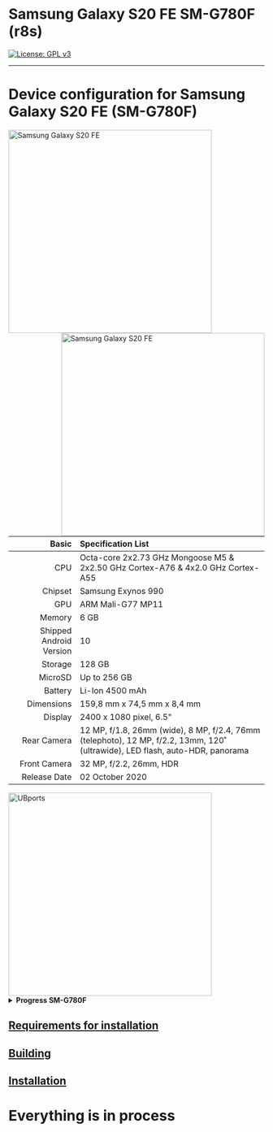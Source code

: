 # Samsung Galaxy S20 FE SM-G780F (r8s)
[![License: GPL v3](https://img.shields.io/badge/License-GPLv3-blue.svg)](https://www.gnu.org/licenses/gpl-3.0)

______________________

# Device configuration for Samsung Galaxy S20 FE (SM-G780F)

<img src="https://github.com/Sota4Ever/Mu-Silicium/raw/main/Resources/Pictures/Samsung-Galaxy-S20-FE.png" alt="Samsung Galaxy S20 FE" width="400" align="left">
<img src="Screenshots/Samsung-Galaxy-S20-FE.png" alt="Samsung Galaxy S20 FE" width="400" align="right">

Basic   | Specification List
-------:|:-------------------------
CPU     | Octa-core 2x2.73 GHz Mongoose M5 & 2x2.50 GHz Cortex-A76 & 4x2.0 GHz Cortex-A55
Chipset | Samsung Exynos 990
GPU     | ARM Mali-G77 MP11
Memory  | 6 GB
Shipped Android Version | 10
Storage | 128 GB
MicroSD | Up to 256 GB
Battery | Li-Ion 4500 mAh
Dimensions | 159,8 mm x 74,5 mm x 8,4 mm
Display | 2400 x 1080 pixel, 6.5"
Rear Camera  | 12 MP, f/1.8, 26mm (wide), 8 MP, f/2.4, 76mm (telephoto), 12 MP, f/2.2, 13mm, 120˚ (ultrawide), LED flash, auto-HDR, panorama
Front Camera | 32 MP, f/2.2, 26mm, HDR
Release Date | 02 October 2020

<img src="https://i.blogs.es/58d773/ubports/450_1000.webp" alt="UBports" width="400" align="center">

<details>
<summary><b><strong>Progress SM-G780F</strong></b></summary>

| ✅    | **Working**     |
|-------|-----------------|
| ⚠️    | **Problematic** |
| ❌    | **Not Working** |
| ❔    | **Unknown**     |

<table>
<tr><th>Ubuntu Touch</th></tr>
<tr><td>

| Feature                    | Description                                                    | State |
|:---------------------------|:---------------------------------------------------------------|:-----:|
| Recovery                   |                                                                |  ❔   |
| Side Buttons               |                                                                |  ✅   |
| Proximity Sensor           |                                                                |  ❌   |
| Ambient Light Sensor       |                                                                |  ✅   |
| Light Sensor               |                                                                |  ✅   |
| Accelerometer Sensor       |                                                                |  ✅   |
| Compass Sensor             |                                                                |  ✅   | 
| Gyroscope Sensor           |                                                                |  ✅   |
| Rotation                   |                                                                |  ✅   |
| Fingerprint Sensor         |                                                                |  ❌   |
| Temperature Sensor         |                                                                |  ❌   |
| Battery                    |                                                                |  ✅   |
| USB Host Mode              |                                                                |  ✅   |
| USB Device Mode            |                                                                |  ❔   |
| USB Power Delivery         |                                                                |  ✅   |
| Charging                   |                                                                |  ✅   |
| WLAN                       | After rebooting it disconnects and sometimes doesn't detect it |  ⚠️    |
| CPU                        |                                                                |  ✅   |
| Touchscreen                |                                                                |  ✅   |
| Audio (Speakers/Microphone)|                                                                |  ✅   |
| Bluetooth                  |                                                                |  ❌   |
| GPS                        |                                                                |  ✅   |
| GPU                        |                                                                |  ✅   |
| Camera                     | Can't take photos (apparmor problems)                          |  ⚠️    |
| Mobile Data                |                                                                |  ✅   |
| Hotspot                    |                                                                |  ✅   |
| Airplane Mode              |                                                                |  ✅   |
| Display                    |                                                                |  ✅   | 
| Vibration                  |                                                                |  ✅   | 
| Waydroid                   |                                                                |  ❔   | 
| Double Tap to Wake         |                                                                |  ❌   | 
| SSH                        | You have to do it manually                                     |  ✅   | 
| Virtualization             |                                                                |  ❔   |
| Automatic brightness       |                                                                |  ✅   |

</td></tr> </table>

</details>

## [Requirements for installation](https://github.com/Sota4Ever/samsung-S20FE/blob/halium-13-r8s/Requirements-for-installation.md)

## [Building](https://github.com/Sota4Ever/samsung-S20FE/blob/halium-13-r8s/Building.md)

## [Installation](https://github.com/Sota4Ever/samsung-S20FE/blob/halium-13-r8s/Installation.md)

 # Everything is in process 
